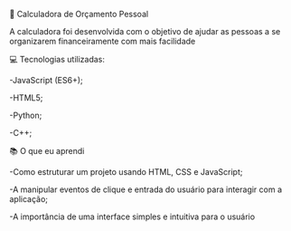 💸 Calculadora de Orçamento Pessoal

A calculadora foi desenvolvida com o objetivo de ajudar as pessoas a se organizarem financeiramente com mais facilidade

💻 Tecnologias utilizadas:

-JavaScript (ES6+);

-HTML5;

-Python;

-C++;

📚 O que eu aprendi

-Como estruturar um projeto usando HTML, CSS e JavaScript;

-A manipular eventos de clique e entrada do usuário para interagir com a aplicação;

-A importância de uma interface simples e intuitiva para o usuário

